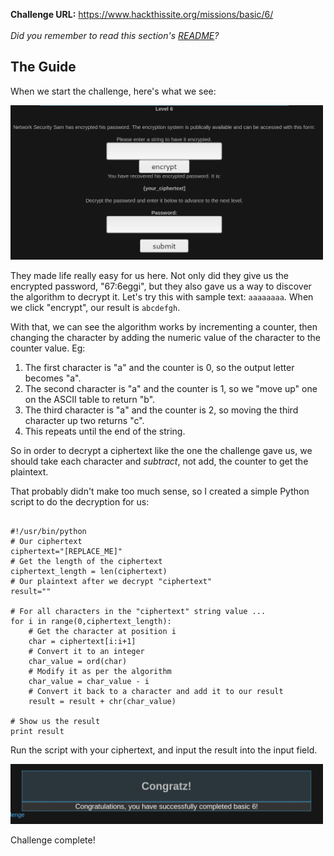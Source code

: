 <b>Challenge URL:</b> https://www.hackthissite.org/missions/basic/6/
<br><br>
<i>Did you remember to read this section's <a href="https://github.com/keewenaw/hackthissite-2019/blob/master/Basic/README.md">README</a>?</i>

<h2><b>The Guide</b></h2>

When we start the challenge, here's what we see:

<img src="https://github.com/keewenaw/hackthissite-2019/blob/master/Basic/screenshots/6start.png" width="500">

They made life really easy for us here. Not only did they give us the encrypted password, "67:6eggi", but they also gave us a way to discover the algorithm to decrypt it. Let's try this with sample text: <code>aaaaaaaa</code>. When we click "encrypt", our result is <code>abcdefgh</code>. 

With that, we can see the algorithm works by incrementing a counter, then changing the character by adding the numeric value of the character to the counter value. Eg:
<ol type="1">
  <li>The first character is "a" and the counter is 0, so the output letter becomes "a".</li>
  <li>The second character is "a" and the counter is 1, so we "move up" one on the ASCII table to return "b".</li>
  <li>The third character is "a" and the counter is 2, so moving the third character up two returns "c".</li>
  <li>This repeats until the end of the string.</li>
</ol>

So in order to decrypt a ciphertext like the one the challenge gave us, we should take each character and <i>subtract</i>, not add, the counter to get the plaintext.

That probably didn't make too much sense, so I created a simple Python script to do the decryption for us:

<pre><code>
#!/usr/bin/python
# Our ciphertext
ciphertext="[REPLACE_ME]"
# Get the length of the ciphertext
ciphertext_length = len(ciphertext)
# Our plaintext after we decrypt "ciphertext"
result=""

# For all characters in the "ciphertext" string value ...
for i in range(0,ciphertext_length):
	# Get the character at position i
	char = ciphertext[i:i+1]
	# Convert it to an integer
	char_value = ord(char)
	# Modify it as per the algorithm
	char_value = char_value - i
	# Convert it back to a character and add it to our result
	result = result + chr(char_value)

# Show us the result
print result
</code></pre>
  
Run the script with your ciphertext, and input the result into the input field.

<img src="https://github.com/keewenaw/hackthissite-2019/blob/master/Basic/screenshots/6success.png" width="500">

Challenge complete!
